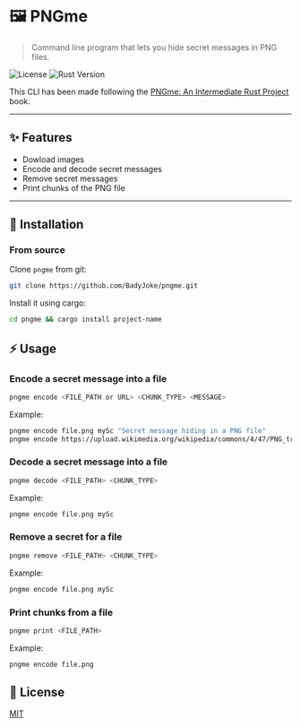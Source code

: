 # 🖼️ PNGme

> Command line program that lets you hide secret messages in PNG files.

![License](https://img.shields.io/badge/license-MIT-blue.svg)
![Rust Version](https://img.shields.io/badge/rust-stable-brightgreen)

This CLI has been made following the [PNGme: An Intermediate Rust Project](https://jrdngr.github.io/pngme_book/introduction.html) book.

---

## ✨ Features

- Dowload images
- Encode and decode secret messages
- Remove secret messages
- Print chunks of the PNG file

---

## 🚀 Installation

### From source

Clone `pngme` from git:

```sh
git clone https://github.com/BadyJoke/pngme.git
```

Install it using cargo:

```sh
cd pngme && cargo install project-name
```

## ⚡️ Usage

### Encode a secret message into a file

```sh
pngme encode <FILE_PATH or URL> <CHUNK_TYPE> <MESSAGE>
```

Example:

```sh
pngme encode file.png mySc "Secret message hiding in a PNG file"
pngme encode https://upload.wikimedia.org/wikipedia/commons/4/47/PNG_transparency_demonstration_1.png mySc "Secret message hiding in a PNG file"
```

### Decode a secret message into a file

```sh
pngme decode <FILE_PATH> <CHUNK_TYPE>
```

Example:

```sh
pngme encode file.png mySc 
```

### Remove a secret for a file

```sh
pngme remove <FILE_PATH> <CHUNK_TYPE>
```

Example:

```sh
pngme encode file.png mySc 
```

### Print chunks from a file

```sh
pngme print <FILE_PATH>
```

Example:

```sh
pngme encode file.png
```

## 📄 License

[MIT](./LICENSE)